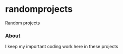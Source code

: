 # randomprojects
Random projects

### About
I keep my important coding work here in these projects

